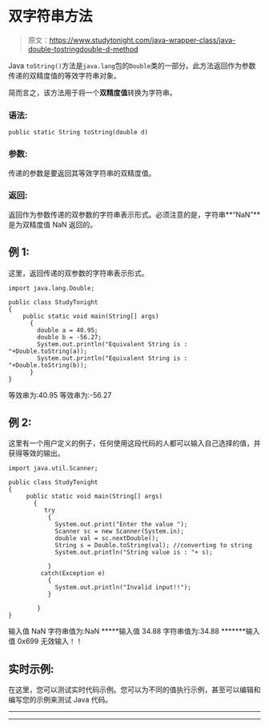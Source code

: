 # 双字符串方法

> 原文：<https://www.studytonight.com/java-wrapper-class/java-double-tostringdouble-d-method>

Java `toString()`方法是`java.lang`包的`Double`类的一部分。此方法返回作为参数传递的双精度值的等效字符串对象。

简而言之，该方法用于将一个**双精度值**转换为字符串。

### 语法:

```
public static String toString(double d)
```

### 参数:

传递的参数是要返回其等效字符串的双精度值。

### 返回:

返回作为参数传递的双参数的字符串表示形式。必须注意的是，字符串**“NaN”**是为双精度值 NaN 返回的。

## 例 1:

这里，返回传递的双参数的字符串表示形式。

```
import java.lang.Double;

public class StudyTonight
{  
    public static void main(String[] args)
      {  
        double a = 40.95;
        double b = -56.27;
        System.out.println("Equivalent String is : "+Double.toString(a));   
        System.out.println("Equivalent String is : "+Double.toString(b));   
      }  
}
```

等效串为:40.95
等效串为:-56.27

## 例 2:

这里有一个用户定义的例子，任何使用这段代码的人都可以输入自己选择的值，并获得等效的输出。

```
import java.util.Scanner;  

public class StudyTonight
{  
     public static void main(String[] args) 
       {  
          try
           {
             System.out.print("Enter the value ");  
             Scanner sc = new Scanner(System.in);  
             double val = sc.nextDouble();  
             String s = Double.toString(val); //converting to string
             System.out.println("String value is : "+ s);  

           }
         catch(Exception e)
           {
             System.out.println("Invalid input!!");
           }

        }  
} 
```

输入值 NaN
字符串值为:NaN
*****输入值 34.88
字符串值为:34.88
*******输入值 0x699
无效输入！！

## 实时示例:

在这里，您可以测试实时代码示例。您可以为不同的值执行示例，甚至可以编辑和编写您的示例来测试 Java 代码。

* * *

* * *